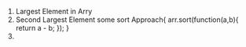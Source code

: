 1) Largest Element in Arry
2) Second Largest Element
  some sort Approach{
      arr.sort(function(a,b){
        return a - b;
      });
  }
3)  
